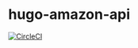 # hugo-amazon-api

[![CircleCI](https://circleci.com/gh/upamune/hugo-amazon-api.svg?style=svg)](https://circleci.com/gh/upamune/hugo-amazon-api)
